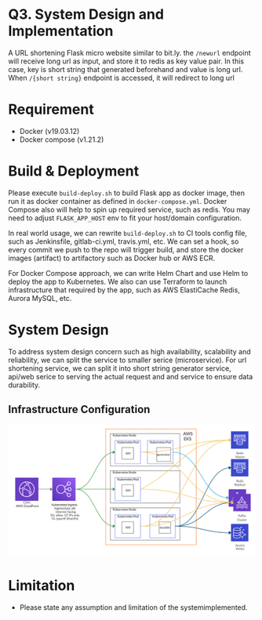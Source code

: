 # Q3. System Design and Implementation
A URL shortening Flask micro website similar to bit.ly. the `/newurl` endpoint will receive long url as input, and store it to redis as key value pair. In this case, key is short string that generated beforehand and value is long url. When `/{short string}` endpoint is accessed, it will redirect to long url

# Requirement
- Docker (v19.03.12)
- Docker compose (v1.21.2)

# Build & Deployment
Please execute `build-deploy.sh` to build Flask app as docker image, then run it as docker container as defined in `docker-compose.yml`. Docker Compose also will help to spin up required service, such as redis. You may need to adjust `FLASK_APP_HOST` env to fit your host/domain configuration.

In real world usage, we can rewrite `build-deploy.sh` to CI tools config file, such as Jenkinsfile, gitlab-ci.yml, travis.yml, etc. We can set a hook, so every commit we push to the repo will trigger build, and store the docker images (artifact) to artifactory such as Docker hub or AWS ECR.

For Docker Compose approach, we can write Helm Chart and use Helm to deploy the app to Kubernetes. We also can use Terraform to launch infrastructure that required by the app, such as AWS ElastiCache Redis, Aurora MySQL, etc.

# System Design
To address system​ design​ concern such as high availability, scalability and reliability, we can split the service to smaller serice (microservice). For url shortening service, we can split it into short string generator service, api/web serice to serving the actual request and and service to ensure data durability.

## Infrastructure​ Configuration
![Infrastructure Diagram](System-Design.png)

# Limitation
- Please​ state​ any​ assumption​ and​ limitation​ of​ ​the system​ implemented.
